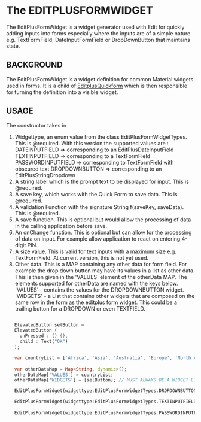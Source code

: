 # The EDITPLUSFORMWIDGET
The EditPlusFormWidget is a widget generator used with Edit for quickly adding inputs into forms especially where the inputs are of a simple nature e.g. TextFormField, DateInputFormField or DropDownButton that maintains state.

## BACKGROUND
The EditPlusFormWidget is a widget definition for common Material widgets used in forms. It is a child of [EditplusQuickform](./EDITPLUSQUICKFORM.md) which is then responsible for turning the definition into a visible widget.

## USAGE
The constructor takes in 
1. Widgettype, an enum value from the class EditPlusFormWidgetTypes. This is @required. 
   With this version the supported values are :
   DATEINPUTFIELD => corresponding to an EditPlusDateInputField
   TEXTINPUTFIELD => corresponding to a TextFormField
   PASSWORDINPUTFIELD => corresponding to TextFormField with obscured text
   DROPDOWNBUTTON => corresponding to an EditPlusStringDropdown
2. A string label which is the prompt text to be displayed for input. This is @required.
3. A save key, which works with the Quick Form to save data. This is @required.
4. A validation Function with the signature String f(saveKey, saveData). This is @required.
5. A save function. This is optional but would allow the processing of data in the calling application before save.
6. An onChange function. This is optional but can allow for the processing of data on input. For example allow application to react on entering 4-digit PIN.
7. A size value. This is valid for text inputs with a maximum size e.g. TextFormField. At current version, this is not yet used.
8. Other data. This is a MAP containing any other data for form field. For example the drop down button may have its values in a list as other data. This is then given in the 'VALUES' element of the otherData MAP. The elements supported for otherData are named with the keys below.
   'VALUES'  - contains the values for the DROPDOWNBUTTON widget.
   'WIDGETS' - a List that contains other widgets that are composed on the same row in the form as the editplus form widget. This could be a trailing button for a DROPDOWN or even TEXTFIELD.

```dart

   ElevatedButton selButton =
   ElevatedButton (
     onPressed : () {},
     child : Text("OK")
   );

   var countryList = ['Africa', 'Asia', 'Australia', 'Europe', 'North America', 'South America'];
   
   var otherDataMap = Map<String, dynamic>();
   otherDataMap['VALUES'] = countryList;
   otherDataMap['WIDGETS'] = [selButton]; // MUST ALWAYS BE A WIDGET LIST

   EditPlusFormWidget(widgettype:EditPlusFormWidgetTypes.DROPDOWNBUTTON, label:'PLACE OF BIRTH',  savekey:'PLACEOFBIRTH',  validationFunction: formValidationFunction, otherData: otherDataMap ),

   EditPlusFormWidget(widgettype:EditPlusFormWidgetTypes.TEXTINPUTFIELD, label:'USER NAME',  savekey:'USERNAME',  validationFunction: formValidationFunction), 
    
   EditPlusFormWidget(widgettype:EditPlusFormWidgetTypes.PASSWORDINPUTFIELD, label:'PASSWORD',  savekey:'DEVPASSWORD',  validationFunction: formValidationFunction),
```

